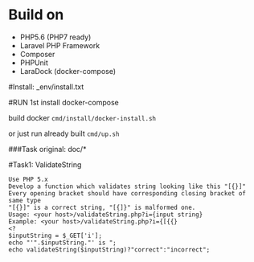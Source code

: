 # Build on
 - PHP5.6 (PHP7 ready)
 - Laravel PHP Framework
 - Composer
 - PHPUnit
 - LaraDock (docker-compose)

#Install: 
_env/install.txt 
 
#RUN
 1st install docker-compose
 
 build docker ``cmd/install/docker-install.sh``
 
 or just run already built ``cmd/up.sh``

###Task original:
doc/*

#Task1: ValidateString

```
Use PHP 5.x
Develop a function which validates string looking like this "[{}]"
Every opening bracket should have corresponding closing bracket of same type
"[{}]" is a correct string, "[{]}" is malformed one.
Usage: <your host>/validateString.php?i={input string}
Example: <your host>/validateString.php?i={[{{}
<?
$inputString = $_GET['i'];
echo "'".$inputString."' is ";
echo validateString($inputString)?"correct":"incorrect";
```

